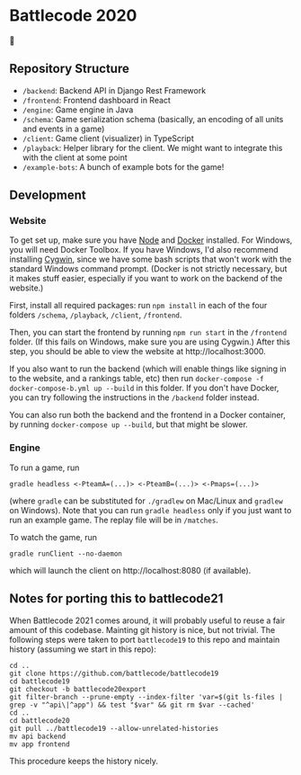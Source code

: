 # Battlecode 2020

🐢

## Repository Structure

- `/backend`: Backend API in Django Rest Framework
- `/frontend`: Frontend dashboard in React
- `/engine`: Game engine in Java
- `/schema`: Game serialization schema (basically, an encoding of all units and events in a game)
- `/client`: Game client (visualizer) in TypeScript
- `/playback`: Helper library for the client. We might want to integrate this with the client at some point
- `/example-bots`: A bunch of example bots for the game!

## Development

### Website

To get set up, make sure you have [Node](https://nodejs.org/en/download/) and [Docker](https://docs.docker.com/docker-for-mac/install/) installed. For Windows, you will need Docker Toolbox. If you have Windows, I'd also recommend installing [Cygwin](https://www.cygwin.com/), since we have some bash scripts that won't work with the standard Windows command prompt. (Docker is not strictly necessary, but it makes stuff easier, especially if you want to work on the backend of the website.)

First, install all required packages: run `npm install` in each of the four folders `/schema`, `/playback`, `/client`, `/frontend`.

Then, you can start the frontend by running `npm run start` in the `/frontend` folder. (If this fails on Windows, make sure you are using Cygwin.) After this step, you should be able to view the website at http://localhost:3000.

If you also want to run the backend (which will enable things like signing in to the website, and a rankings table, etc) then run `docker-compose -f docker-compose-b.yml up --build` in this folder. If you don't have Docker, you can try following the instructions in the `/backend` folder instead.

You can also run both the backend and the frontend in a Docker container, by running `docker-compose up --build`, but that might be slower.

### Engine

To run a game, run

```
gradle headless <-PteamA=(...)> <-PteamB=(...)> <-Pmaps=(...)>
```

(where `gradle` can be substituted for `./gradlew` on Mac/Linux and `gradlew` on Windows). Note that you can run `gradle headless` only if you just want to run an example game. The replay file will be in `/matches`.

To watch the game, run

```
gradle runClient --no-daemon
```

which will launch the client on http://localhost:8080 (if available).

## Notes for porting this to battlecode21

When Battlecode 2021 comes around, it will probably useful to reuse a fair amount of this codebase. Mainting git history is nice, but not trivial. The following steps were taken to port `battlecode19` to this repo and maintain history (assuming we start in this repo):

```
cd ..
git clone https://github.com/battlecode/battlecode19
cd battlecode19
git checkout -b battlecode20export
git filter-branch --prune-empty --index-filter 'var=$(git ls-files | grep -v "^api\|^app") && test "$var" && git rm $var --cached'
cd ..
cd battlecode20
git pull ../battlecode19 --allow-unrelated-histories
mv api backend
mv app frontend
```

This procedure keeps the history nicely.
